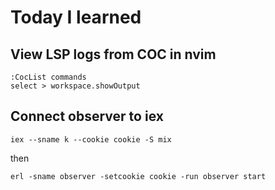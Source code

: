 # Today I learned

## View LSP logs from COC in nvim

```
:CocList commands
select > workspace.showOutput
```

## Connect observer to iex

```
iex --sname k --cookie cookie -S mix
```

then

```
erl -sname observer -setcookie cookie -run observer start
```
